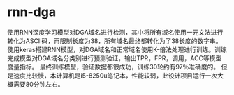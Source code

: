 # rnn-dga
使用RNN深度学习模型对DGA域名进行检测，其中将所有域名使用一元文法进行转化为ASCII码，再限制长度为38，所有域名最终都转化为了38长度的数字串。
使用keras搭建RNN模型，对DGA域名和正常域名使用K-倍法处理进行训练。训练完成模型对DGA域名分类别进行预测验证，输出TPR，FPR，调用，ACC等模型度量指标。
最终训练模型，验证数据都很成功，训练30轮约有97％准确度的。
但是速度比较慢，本计算机是i5-8250u笔记本，性能较弱，此设计项目运行一次大概需要80分钟左右。

